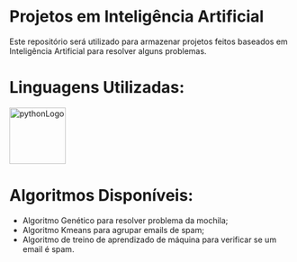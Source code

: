 # Projetos em Inteligência Artificial
Este repositório será utilizado para armazenar projetos feitos baseados em Inteligência Artificial para resolver alguns problemas.

# Linguagens Utilizadas:
<img src="https://github.com/LuFi-1227/Projetos-em-Intelig.-Artificial/assets/129668645/82687c15-63ed-4f3d-a504-17b6539a80c0" alt="pythonLogo" width="100"/>

# Algoritmos Disponíveis:
- Algoritmo Genético para resolver problema da mochila;
- Algoritmo Kmeans para agrupar emails de spam;
- Algoritmo de treino de aprendizado de máquina para verificar se um email é spam.

